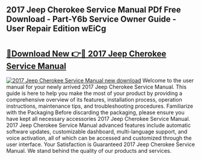 ## 2017 Jeep Cherokee Service Manual PDf Free Download - Part-Y6b Service Owner Guide - User Repair Edition wEiCg

# <h2><a href="http://bc35459.oget.top/?id=2017+Jeep+Cherokee+Service+Manual">🔗Download New 👉🔴 2017 Jeep Cherokee Service Manual</a></h2>

[![2017 Jeep Cherokee Service Manual new download](https://i.imgur.com/5g1atiW.png)](http://bc35459.oget.top/?id=2017+Jeep+Cherokee+Service+Manual)
Welcome to the user manual for your newly arrived 2017 Jeep Cherokee Service Manual. This guide is here to help you make the most of your product by providing a comprehensive overview of its features, installation process, operation instructions, maintenance tips, and troubleshooting procedures. Familiarize with the Packaging Before discarding the packaging, please ensure you have kept all necessary accessories 2017 Jeep Cherokee Service Manual. 2017 Jeep Cherokee Service Manual advanced features include automatic software updates, customizable dashboard, multi-language support, and voice activation, all of which can be accessed and customized through the user interface. Your Satisfaction is Guaranteed 2017 Jeep Cherokee Service Manual. We stand behind the quality of our products and services.
